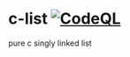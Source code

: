 # c-list [![CodeQL](https://github.com/pseudocc/c-list/actions/workflows/codeql-analysis.yml/badge.svg?branch=main)](https://github.com/pseudocc/c-list/actions/workflows/codeql-analysis.yml)

pure c singly linked list
